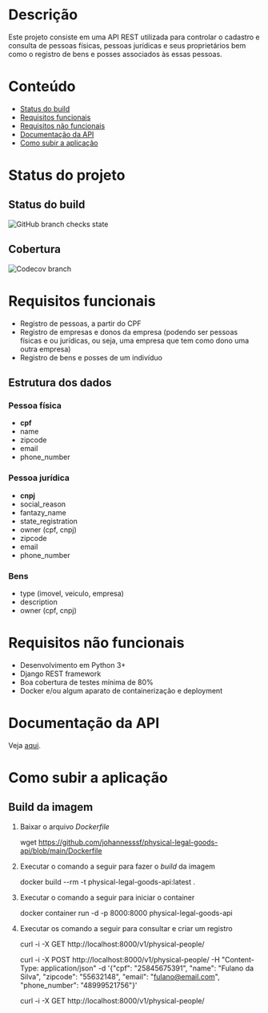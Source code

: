# Descrição

Este projeto consiste em uma API REST utilizada para controlar o cadastro e consulta de pessoas físicas, pessoas jurídicas e seus proprietários bem como o registro de bens e posses associados às essas pessoas.

# Conteúdo

* [Status do build](#Status_do_build)
* [Requisitos funcionais](#Requisitos_funcionais)
* [Requisitos não funcionais](#Requisitos_não_funcionais)
* [Documentação da API](#Documentação_da_API)
* [Como subir a aplicação](#Como_subir_a_aplicação)

# Status do projeto

## Status do build

![GitHub branch checks state](https://img.shields.io/github/checks-status/johannesssf/physical-legal-goods-api/main?style=plastic)

## Cobertura

![Codecov branch](https://img.shields.io/codecov/c/github/johannesssf/physical-legal-goods-api/main)

# Requisitos funcionais

* Registro de pessoas, a partir do CPF
* Registro de empresas e donos da empresa (podendo ser pessoas físicas e ou jurídicas, ou seja, uma empresa que tem como dono uma outra empresa)
* Registro de bens e posses de um indivíduo

## Estrutura dos dados

### Pessoa física

* **cpf**
* name
* zipcode
* email
* phone_number

### Pessoa jurídica

* **cnpj**
* social_reason
* fantazy_name
* state_registration
* owner (cpf, cnpj)
* zipcode
* email
* phone_number

### Bens

* type (imovel, veiculo, empresa)
* description
* owner (cpf, cnpj)

# Requisitos não funcionais

* Desenvolvimento em Python 3+
* Django REST framework
* Boa cobertura de testes mínima de 80%
* Docker e/ou algum aparato de containerização e deployment

# Documentação da API

Veja [aqui](https://johannesssf.github.io/physical-legal-goods-api/).

# Como subir a aplicação

## Build da imagem

1. Baixar o arquivo _Dockerfile_

    wget https://github.com/johannesssf/physical-legal-goods-api/blob/main/Dockerfile

1. Executar o comando a seguir para fazer o _build_ da imagem

    docker build --rm -t physical-legal-goods-api:latest .

1. Executar o comando a seguir para iniciar o container

    docker container run -d -p 8000:8000 physical-legal-goods-api

1. Executar os comando a seguir para consultar e criar um registro

    curl -i -X GET http://localhost:8000/v1/physical-people/

    curl -i -X POST http://localhost:8000/v1/physical-people/ -H "Content-Type: application/json" -d '{"cpf": "25845675391", "name": "Fulano da Silva", "zipcode": "55632148", "email": "fulano@email.com", "phone_number": "48999521756"}'

    curl -i -X GET http://localhost:8000/v1/physical-people/
